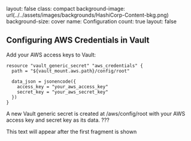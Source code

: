 
layout: false
class: compact
background-image: url(../../assets/images/backgrounds/HashiCorp-Content-bkg.png)
background-size: cover
name: Configuration
count: true
layout: false



##  Configuring AWS Credentials in Vault

Add your AWS access keys to Vault:

```hcl
resource "vault_generic_secret" "aws_credentials" {
  path = "${vault_mount.aws.path}/config/root"

  data_json = jsonencode({
    access_key = "your_aws_access_key"
    secret_key = "your_aws_secret_key"
  })
}

```
A new Vault generic secret is created at /aws/config/root with your AWS access key and secret key as its data.
???


This text will appear after the first fragment is shown
